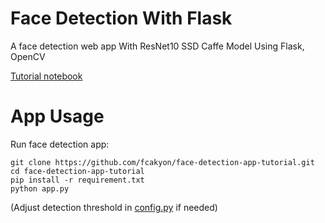 # Face Detection With Flask


A face detection web app With ResNet10 SSD Caffe Model Using Flask, OpenCV


[Tutorial notebook](/tutorial/tutorial.ipynb) 


# App Usage
Run face detection app:

```console
git clone https://github.com/fcakyon/face-detection-app-tutorial.git
cd face-detection-app-tutorial
pip install -r requirement.txt
python app.py
```

(Adjust detection threshold in [config.py](config.py) if needed)
